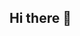 ## Hi there 👋

<!--
**ichbinho/ichbinho** is a ✨ _special_ ✨ repository because its `README.md` (this file) appears on your GitHub profile.

Hi, I’m Joanne...

I’m currently a student at the University of Amsterdam, pursuing my passion for Computer Science. I thrive on learning, exploring innovative ideas, and contributing to impactful projects.

Interests:

Machine Learning
Open Source Contributions


What I’m Working On:

Building a web app for sustainable living and I Like to Collaborating on data analysis projects


Contact Me: joone.kal.hassan@gmail.com

-->
